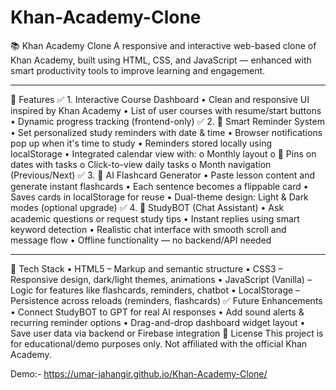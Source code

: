 # Khan-Academy-Clone

📚 Khan Academy Clone
A responsive and interactive web-based clone of Khan Academy, built using HTML, CSS, and JavaScript — enhanced with smart productivity tools to improve learning and engagement.
________________________________________
🚀 Features
✅ 1. Interactive Course Dashboard
•	Clean and responsive UI inspired by Khan Academy
•	List of user courses with resume/start buttons
•	Dynamic progress tracking (frontend-only)
✅ 2. 🔔 Smart Reminder System
•	Set personalized study reminders with date & time
•	Browser notifications pop up when it's time to study
•	Reminders stored locally using localStorage
•	Integrated calendar view with:
o	Monthly layout
o	📌 Pins on dates with tasks
o	Click-to-view daily tasks
o	Month navigation (Previous/Next)
✅ 3. 🧠 AI Flashcard Generator
•	Paste lesson content and generate instant flashcards
•	Each sentence becomes a flippable card
•	Saves cards in localStorage for reuse
•	Dual-theme design: Light & Dark modes (optional upgrade)
✅ 4. 🤖 StudyBOT (Chat Assistant)
•	Ask academic questions or request study tips
•	Instant replies using smart keyword detection
•	Realistic chat interface with smooth scroll and message flow
•	Offline functionality — no backend/API needed
________________________________________
📂 Tech Stack
•	HTML5 – Markup and semantic structure
•	CSS3 – Responsive design, dark/light themes, animations
•	JavaScript (Vanilla) – Logic for features like flashcards, reminders, chatbot
•	LocalStorage – Persistence across reloads (reminders, flashcards)
✅ Future Enhancements
•	Connect StudyBOT to GPT for real AI responses
•	Add sound alerts & recurring reminder options
•	Drag-and-drop dashboard widget layout
•	Save user data via backend or Firebase integration
📄 License
This project is for educational/demo purposes only. Not affiliated with the official Khan Academy.



Demo:- https://umar-jahangir.github.io/Khan-Academy-Clone/
